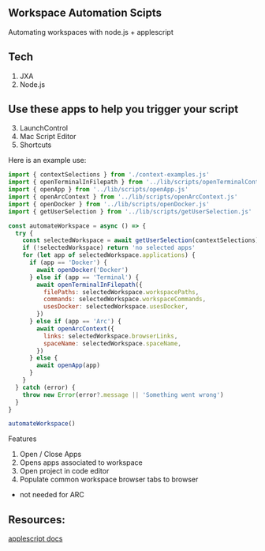 ## Workspace Automation Scipts

Automating workspaces with node.js + applescript

## Tech

1. JXA
2. Node.js

## Use these apps to help you trigger your script

3. LaunchControl
4. Mac Script Editor
5. Shortcuts

Here is an example use:

```js
import { contextSelections } from './context-examples.js'
import { openTerminalInFilepath } from '../lib/scripts/openTerminalContext.js'
import { openApp } from '../lib/scripts/openApp.js'
import { openArcContext } from '../lib/scripts/openArcContext.js'
import { openDocker } from '../lib/scripts/openDocker.js'
import { getUserSelection } from '../lib/scripts/getUserSelection.js'

const automateWorkspace = async () => {
  try {
    const selectedWorkspace = await getUserSelection(contextSelections)
    if (!selectedWorkspace) return 'no selected apps'
    for (let app of selectedWorkspace.applications) {
      if (app == 'Docker') {
        await openDocker('Docker')
      } else if (app == 'Terminal') {
        await openTerminalInFilepath({
          filePaths: selectedWorkspace.workspacePaths,
          commands: selectedWorkspace.workspaceCommands,
          usesDocker: selectedWorkspace.usesDocker,
        })
      } else if (app == 'Arc') {
        await openArcContext({
          links: selectedWorkspace.browserLinks,
          spaceName: selectedWorkspace.spaceName,
        })
      } else {
        await openApp(app)
      }
    }
  } catch (error) {
    throw new Error(error?.message || 'Something went wrong')
  }
}

automateWorkspace()
```

Features

1. Open / Close Apps
2. Opens apps associated to workspace
3. Open project in code editor
4. Populate common workspace browser tabs to browser

- not needed for ARC

## Resources:

[applescript docs](https://developer.apple.com/library/archive/documentation/AppleScript/Conceptual/AppleScriptLangGuide/reference/ASLR_error_codes.html#//apple_ref/doc/uid/TP40000983-CH220-SW5)
